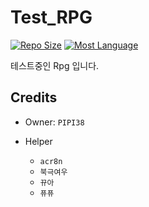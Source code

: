 # Test_RPG

[![Repo Size](https://img.shields.io/github/repo-size/PIPI38/Test_RPG?color=green&logo=github)]()
[![Most Language](https://img.shields.io/github/languages/top/PIPI38/Test_RPG?color=red&logo=java)]()

테스트중인 Rpg 입니다.

## Credits

- Owner: `PIPI38`

- Helper
    - `acr8n`
    - `북극여우`
    - `뀨아`
    - `퓨퓨`
